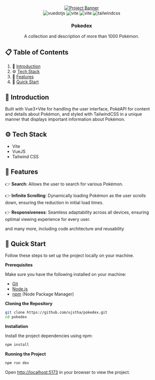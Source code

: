<div align="center">
  <br />
    <a href="https://pokedex-ichooseyou.vercel.app/" target="_blank">
      <img src="https://github.com/ujstha/pokedex/assets/26536607/265e4508-73ef-47dd-97ce-e5d87f61711d" alt="Project Banner">
    </a>
  <br />

  <div>
    <img src="https://img.shields.io/badge/-Vue_JS-black?style=for-the-badge&logoColor=white&logo=vuedotjs&color=42B883" alt="vuedotjs" />
    <img src="https://img.shields.io/badge/-Vite-black?style=for-the-badge&logoColor=white&logo=vite&color=454ce1" alt="vite" />
    <img src="https://img.shields.io/badge/-PokeAPI-black?style=for-the-badge&logoColor=yellow&logo=pokemon&color=ffffff" alt="vite" />
    <img src="https://img.shields.io/badge/-Tailwind_CSS-black?style=for-the-badge&logoColor=white&logo=tailwindcss&color=06B6D4" alt="tailwindcss" />
  </div>

  <h3 align="center">Pokedex</h3>

  <div align="center">
    A collection and description of more than 1000 Pokémon.
  </div>
</div>

## 📋 <a name="table">Table of Contents</a>

1. 🤖 [Introduction](#introduction)
2. ⚙️ [Tech Stack](#tech-stack)
3. 🔋 [Features](#features)
4. 🤸 [Quick Start](#quick-start)

## <a name="introduction">🤖 Introduction</a>

Built with Vue3+Vite for handling the user interface, PokéAPI for content and details about Pokémon, and styled with TailwindCSS in a unique manner that displays important information about Pokémon.

## <a name="tech-stack">⚙️ Tech Stack</a>

- Vite
- VueJS
- Tailwind CSS

## <a name="features">🔋 Features</a>

👉 **Search**: Allows the user to search for various Pokémon.

👉 **Infinite Scrolling**: Dynamically loading Pokémon as the user scrolls down, ensuring the reduction in initial load times.

👉 **Responsiveness**: Seamless adaptability across all devices, ensuring optimal viewing experience for every user.

and many more, including code architecture and reusability

## <a name="quick-start">🤸 Quick Start</a>

Follow these steps to set up the project locally on your machine.

**Prerequisites**

Make sure you have the following installed on your machine:

- [Git](https://git-scm.com/)
- [Node.js](https://nodejs.org/en)
- [npm](https://www.npmjs.com/) (Node Package Manager)

**Cloning the Repository**

```bash
git clone https://github.com/ujstha/pokedex.git
cd pokedex
```

**Installation**

Install the project dependencies using npm:

```bash
npm install
```

**Running the Project**

```bash
npm run dev
```

Open [http://localhost:5173](http://localhost:5173) in your browser to view the project.
